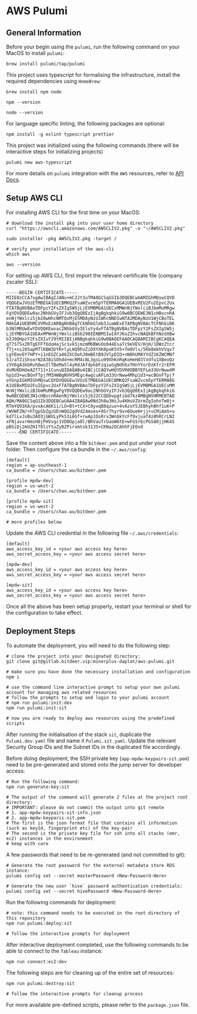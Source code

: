 # AWS Pulumi

## General Information

Before your begin using the `pulumi`, run the following command on your MacOS to install `pulumi`:

```
brew install pulumi/tap/pulumi
```

This project uses typescript for formalising the infrastructure, install the required dependencies using `HomeBrew`:

```
brew install npm node

npm --version

node --version
```

For language specific linting, the following packages are optional:

```
npm install -g eslint typescript prettier
```

This project was initialized using the following commands (there will be interactive steps for initializing projects)

```
pulumi new aws-typescript
```

For more details on `pulumi` integration with the `AWS` resources, refer to [API Docs](https://www.pulumi.com/registry/packages/aws/api-docs/).

## Setup AWS CLI

For installing AWS CLI for the first time on your MacOS:

```
# download the install pkg into your user home directory
curl "https://awscli.amazonaws.com/AWSCLIV2.pkg" -o "~/AWSCLIV2.pkg"

sudo installer -pkg AWSCLIV2.pkg -target /

# verify your installation of the aws-cli
which aws

aws --version
```

For setting up AWS CLI, first import the relevant certificate file (company zscaler SSL):

```
-----BEGIN CERTIFICATE-----
MIIE0zCCA7ugAwIBAgIJANu+mC2Jt3uTMA0GCSqGSIb3DQEBCwUAMIGhMQswCQYD
VQQGEwJVUzETMBEGA1UECBMKQ2FsaWZvcm5pYTERMA8GA1UEBxMIU2FuIEpvc2Ux
FTATBgNVBAoTDFpzY2FsZXIgSW5jLjEVMBMGA1UECxMMWnNjYWxlciBJbmMuMRgw
FgYDVQQDEw9ac2NhbGVyIFJvb3QgQ0ExIjAgBgkqhkiG9w0BCQEWE3N1cHBvcnRA
enNjYWxlci5jb20wHhcNMTQxMjE5MDAyNzU1WhcNNDIwNTA2MDAyNzU1WjCBoTEL
MAkGA1UEBhMCVVMxEzARBgNVBAgTCkNhbGlmb3JuaWExETAPBgNVBAcTCFNhbiBK
b3NlMRUwEwYDVQQKEwxac2NhbGVyIEluYy4xFTATBgNVBAsTDFpzY2FsZXIgSW5j
LjEYMBYGA1UEAxMPWnNjYWxlciBSb290IENBMSIwIAYJKoZIhvcNAQkBFhNzdXBw
b3J0QHpzY2FsZXIuY29tMIIBIjANBgkqhkiG9w0BAQEFAAOCAQ8AMIIBCgKCAQEA
qT7STSxZRTgEFFf6doHajSc1vk5jmzmM6BWuOo044EsaTc9eVEV/HjH/1DWzZtcr
fTj+ni205apMTlKBW3UYR+lyLHQ9FoZiDXYXK8poKSV5+Tm0Vls/5Kb8mkhVVqv7
LgYEmvEY7HPY+i1nEGZCa46ZXCOohJ0mBEtB9JVlpDIO+nN0hUMAYYdZ1KZWCMNf
5J/aTZiShsorN2A38iSOhdd+mcRM4iNL3gsLu99XhKnRqKoHeH83lVdfu1XBeoQz
z5V6gA3kbRvhDwoIlTBeMa5l4yRdJAfdpkbFzqiwSgNdhbxTHnYYorDzKfr2rEFM
dsMU0DHdeAZf711+1CunuQIDAQABo4IBCjCCAQYwHQYDVR0OBBYEFLm33UrNww4M
hp1d3+wcBGnFTpjfMIHWBgNVHSMEgc4wgcuAFLm33UrNww4Mhp1d3+wcBGnFTpjf
oYGnpIGkMIGhMQswCQYDVQQGEwJVUzETMBEGA1UECBMKQ2FsaWZvcm5pYTERMA8G
A1UEBxMIU2FuIEpvc2UxFTATBgNVBAoTDFpzY2FsZXIgSW5jLjEVMBMGA1UECxMM
WnNjYWxlciBJbmMuMRgwFgYDVQQDEw9ac2NhbGVyIFJvb3QgQ0ExIjAgBgkqhkiG
9w0BCQEWE3N1cHBvcnRAenNjYWxlci5jb22CCQDbvpgtibd7kzAMBgNVHRMEBTAD
AQH/MA0GCSqGSIb3DQEBCwUAA4IBAQAw0NdJh8w3NsJu4KHuVZUrmZgIohnTm0j+
RTmYQ9IKA/pvxAcA6K1i/LO+Bt+tCX+C0yxqB8qzuo+4vAzoY5JEBhyhBhf1uK+P
/WVWFZN/+hTgpSbZgzUEnWQG2gOVd24msex+0Sr7hyr9vn6OueH+jj+vCMiAm5+u
kd7lLvJsBu3AO3jGWVLyPkS3i6Gf+rwAp1OsRrv3WnbkYcFf9xjuaf4z0hRCrLN2
xFNjavxrHmsH8jPHVvgc1VD0Opja0l/BRVauTrUaoW6tE+wFG5rEcPGS80jjHK4S
pB5iDj2mUZH1T8lzYtuZy0ZPirxmtsk3135+CKNa2OCAhhFjE0xd
-----END CERTIFICATE-----
```

Save the content above into a file `bitdeer.pem` and put under your root folder. Then configure the ca bundle in the `~/.aws/config`:

```
[default]
region = ap-southeast-1
ca_bundle = /Users/chao.wu/bitdeer.pem

[profile mpdw-dev]
region = us-west-2
ca_bundle = /Users/chao.wu/bitdeer.pem

[profile mpdw-sit]
region = us-west-2
ca_bundle = /Users/chao.wu/bitdeer.pem

# more profiles below
```

Update the AWS CLI credential in the following file `~/.aws/credentials`:

```
[default]
aws_access_key_id = <your aws access key here>
aws_secret_access_key = <your aws access secret here>

[mpdw-dev]
aws_access_key_id = <your aws access key here>
aws_secret_access_key = <your aws access secret here>

[mpdw-sit]
aws_access_key_id = <your aws access key here>
aws_secret_access_key = <your aws access secret here>
```

Once all the above has been setup properly, restart your terminal or shell for the configuration to take effect.

## Deployment Steps

To automate the deployment, you will need to do the following step:

```
# clone the project into your designated directory:
git clone git@gitlab.bitdeer.vip:minerplus-daplat/aws-pulumi.git

# make sure you have done the necessary installation and configuration
npm i

# use the command line interactive prompt to setup your own pulumi account for managing aws related resources
# follow the prompts to setup and login to your pulumi account
# npm run pulumi:init:dev 
npm run pulumi:init:sit 

# now you are ready to deploy aws resources using the predefined scripts
```

After running the initialisation of the stack `sit`, duplicate the `Pulumi.dev.yaml` file and name it `Pulumi.sit.yaml`. 
Update the relevant Security Group IDs and the Subnet IDs in the duplicated file accordingly.

Before doing deployment, the SSH private key (`app-mpdw-keypairs-sit.pem`) need to be pre-generated and stored onto the jump server for developer access:

```
# Run the following command:
npm run generate:key:sit

# The output of the command will generate 2 files at the project root directory:
# IMPORTANT: please do not commit the output into git remote
# 1. app-mpdw-keypairs-sit-info.json
# 2. app-mpdw-keyparis-sit.pem
# The first is the json format file that contains all information (such as keyId, fingerprint etc) of the key-pair
# The second is the private key file for ssh into all stacks (emr, ec2) instances in the environment
# keep with care
```

A few passwords that need to be re-generated (and not committed to git):

```
# Generate the root password for the external metadata store RDS instance:
pulumi config set --secret masterPassword <New-Password-Here>

# Generate the new user `hive` password authentication credentials: 
pulumi config set --secret hivePassword <New-Password-Here>
```

Run the following commands for deployment:

```
# note: this command needs to be executed in the root directory of this repository
npm run pulumi:deploy:sit

# follow the interactive prompts for deployment
```

After interactive deployment completed, use the following commands to be able to connect to the `Tableau` instance:

```
npm run connect:ec2:dev
```

The following steps are for cleaning up of the entire set of resources:

```
npm run pulumi:destroy:sit

# follow the interactive prompts for cleanup process
```

For more available pre-defined scripts, please refer to the `package.json` file.
